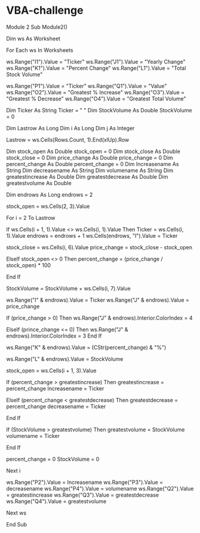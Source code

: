 # VBA-challenge
Module 2
Sub Module2()

Dim ws As Worksheet

For Each ws In Worksheets


ws.Range("I1").Value = "Ticker"
ws.Range("J1").Value = "Yearly Change"
ws.Range("K1").Value = "Percent Change"
ws.Range("L1").Value = "Total Stock Volume"

ws.Range("P1").Value = "Ticker"
ws.Range("Q1").Value = "Value"
ws.Range("O2").Value = "Greatest % Increase"
ws.Range("O3").Value = "Greatest % Decrease"
ws.Range("O4").Value = "Greatest Total Volume"



Dim Ticker As String
Ticker = " "
Dim StockVolume As Double
StockVolume = 0


Dim Lastrow As Long
Dim i As Long
Dim j As Integer


Lastrow = ws.Cells(Rows.Count, 1).End(xlUp).Row


Dim stock_open As Double
stock_open = 0
Dim stock_close As Double
stock_close = 0
Dim price_change As Double
price_change = 0
Dim percent_change As Double
percent_change = 0
Dim Increasename As String
Dim decreasename As String
Dim volumename As String
Dim greatestincrease As Double
Dim greatestdecrease As Double
Dim greatestvolume As Double



Dim endrows As Long
endrows = 2

stock_open = ws.Cells(2, 3).Value

For i = 2 To Lastrow

If ws.Cells(i + 1, 1).Value <> ws.Cells(i, 1).Value Then
Ticker = ws.Cells(i, 1).Value
endrows = endrows + 1
ws.Cells(endrows, "I").Value = Ticker

stock_close = ws.Cells(i, 6).Value
price_change = stock_close - stock_open


ElseIf stock_open <> 0 Then
percent_change = (price_change / stock_open) * 100

End If

StockVolume = StockVolume + ws.Cells(i, 7).Value

ws.Range("I" & endrows).Value = Ticker
ws.Range("J" & endrows).Value = price_change

If (price_change > 0) Then
ws.Range("J" & endrows).Interior.ColorIndex = 4

ElseIf (prince_change <= 0) Then
ws.Range("J" & endrows).Interior.ColorIndex = 3
End If


ws.Range("K" & endrows).Value = (CStr(percent_change) & "%")

ws.Range("L" & endrows).Value = StockVolume

stock_open = ws.Cells(i + 1, 3).Value


If (percent_change > greatestincrease) Then
greatestincrease = percent_change
Increasename = Ticker

ElseIf (percent_change < greatestdecrease) Then
greatestdecrease = percent_change
decreasename = Ticker

End If

If (StockVolume > greatestvolume) Then
greatestvolume = StockVolume
volumename = Ticker

End If

percent_change = 0
StockVolume = 0


Next i


ws.Range("P2").Value = Increasename
ws.Range("P3").Value = decreasename
ws.Range("P4").Value = volumename
ws.Range("Q2").Value = greatestincrease
ws.Range("Q3").Value = greatestdecrease
ws.Range("Q4").Value = greatestvolume



Next ws

End Sub

